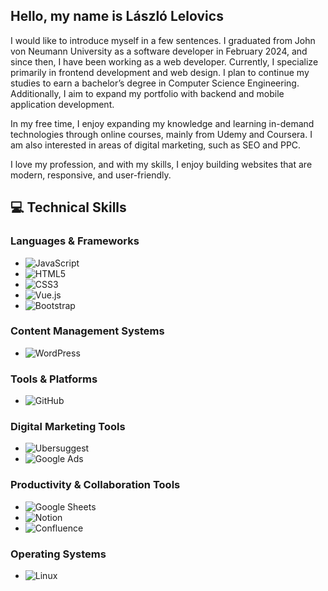 ## Hello, my name is László Lelovics

I would like to introduce myself in a few sentences. I graduated from John von Neumann University as a software developer in February 2024, and since then, I have been working as a web developer. Currently, I specialize primarily in frontend development and web design. I plan to continue my studies to earn a bachelor’s degree in Computer Science Engineering. Additionally, I aim to expand my portfolio with backend and mobile application development.

In my free time, I enjoy expanding my knowledge and learning in-demand technologies through online courses, mainly from Udemy and Coursera. I am also interested in areas of digital marketing, such as SEO and PPC.

I love my profession, and with my skills, I enjoy building websites that are modern, responsive, and user-friendly.


## 💻 Technical Skills

### Languages & Frameworks
- ![JavaScript](https://img.shields.io/badge/-JavaScript-F7DF1E?style=flat&logo=javascript&logoColor=black)
- ![HTML5](https://img.shields.io/badge/-HTML5-E34F26?style=flat&logo=html5&logoColor=white)
- ![CSS3](https://img.shields.io/badge/-CSS3-1572B6?style=flat&logo=css3&logoColor=white)
- ![Vue.js](https://img.shields.io/badge/-Vue.js-4FC08D?style=flat&logo=vue-dot-js&logoColor=white)
- ![Bootstrap](https://img.shields.io/badge/-Bootstrap-7952B3?style=flat&logo=bootstrap&logoColor=white)

### Content Management Systems
- ![WordPress](https://img.shields.io/badge/-WordPress-21759B?style=flat&logo=wordpress&logoColor=white)

### Tools & Platforms
- ![GitHub](https://img.shields.io/badge/-GitHub-181717?style=flat&logo=github&logoColor=white)

### Digital Marketing Tools
- ![Ubersuggest](https://img.shields.io/badge/-Ubersuggest-ED2224?style=flat&logo=ubersuggest&logoColor=white)
- ![Google Ads](https://img.shields.io/badge/-Google%20Ads-4285F4?style=flat&logo=google-ads&logoColor=white)

### Productivity & Collaboration Tools
- ![Google Sheets](https://img.shields.io/badge/-Google%20Sheets-34A853?style=flat&logo=google-sheets&logoColor=white)
- ![Notion](https://img.shields.io/badge/-Notion-000000?style=flat&logo=notion&logoColor=white)
- ![Confluence](https://img.shields.io/badge/-Confluence-172B4D?style=flat&logo=confluence&logoColor=white)

### Operating Systems
- ![Linux](https://img.shields.io/badge/-Linux-FCC624?style=flat&logo=linux&logoColor=black)